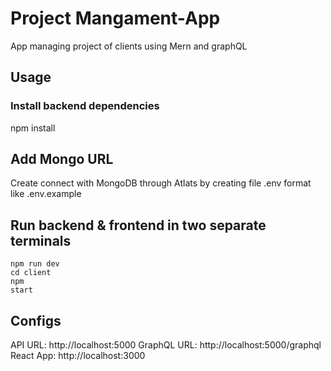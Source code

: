 # Project Mangament-App
App managing project of clients using Mern and graphQL

## Usage
### Install backend dependencies
npm install

## Add Mongo URL
Create connect with MongoDB through Atlats by creating file .env format like .env.example

## Run backend & frontend in two separate terminals
<code>npm run dev</code><br>
<code>cd client</code><br>
<code>npm start</code>

## Configs
API URL: http://localhost:5000
GraphQL URL: http://localhost:5000/graphql
React App: http://localhost:3000
